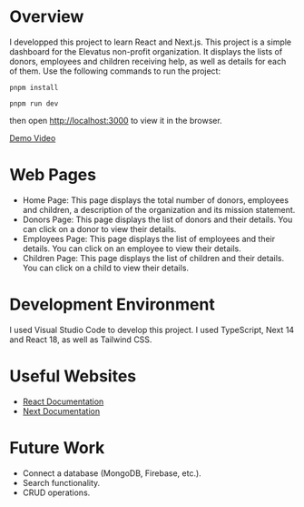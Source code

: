 # Overview

I developped this project to learn React and Next.js. This project is a simple dashboard for the Elevatus non-profit organization. It displays the lists of donors, employees and children receiving help, as well as details for each of them.
Use the following commands to run the project:

`pnpm install`

`pnpm run dev`

then open [http://localhost:3000](http://localhost:3000) to view it in the browser.

[Demo Video](https://youtu.be/esVB-ijBfz4)

# Web Pages

- Home Page: This page displays the total number of donors, employees and children, a description of the organization and its mission statement.
- Donors Page: This page displays the list of donors and their details. You can click on a donor to view their details.
- Employees Page: This page displays the list of employees and their details. You can click on an employee to view their details.
- Children Page: This page displays the list of children and their details. You can click on a child to view their details.

# Development Environment

I used Visual Studio Code to develop this project. I used TypeScript, Next 14 and React 18, as well as Tailwind CSS.

# Useful Websites

- [React Documentation](https://react.dev/learn)
- [Next Documentation](https://nextjs.org/docs)

# Future Work

- Connect a database (MongoDB, Firebase, etc.).
- Search functionality.
- CRUD operations.

